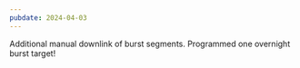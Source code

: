 ```yaml
---
pubdate: 2024-04-03
---
```


Additional manual downlink of burst segments.  Programmed one overnight burst target!
